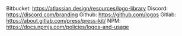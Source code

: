 Bitbucket: https://atlassian.design/resources/logo-library
Discord: https://discord.com/branding
Github: https://github.com/logos
Gitlab: https://about.gitlab.com/press/press-kit/
NPM: https://docs.npmjs.com/policies/logos-and-usage
